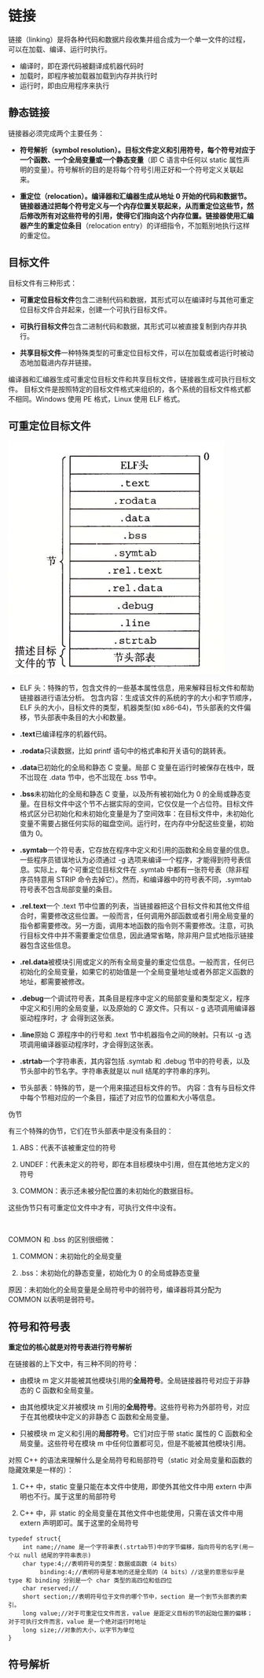 # 链接
链接（linking）是将各种代码和数据片段收集并组合成为一个单一文件的过程，可以在加载、编译、运行时执行。

- 编译时，即在源代码被翻译成机器代码时
- 加载时，即程序被加载器加载到内存并执行时
- 运行时，即由应用程序来执行

## 静态链接
链接器必须完成两个主要任务：  

* **符号解析（symbol resolution）。**目标文件定义和引用符号，每个符号对应于一个函数、一个全局变量或一个**静态变量**（即 C 语言中任何以 static 属性声明的变量）。符号解析的目的是将每个符号引用正好和一个符号定义关联起来。

* **重定位（relocation）。**编译器和汇编器生成从地址 0 开始的代码和数据节。链接器通过把每个符号定义与一个内存位置关联起来，从而重定位这些节，然后修改所有对这些符号的引用，使得它们指向这个内存位置。链接器使用汇编器产生的**重定位条目**（relocation entry）的详细指令，不加甄别地执行这样的重定位。

## 目标文件
目标文件有三种形式：

* **可重定位目标文件**包含二进制代码和数据，其形式可以在编译时与其他可重定位目标文件合并起来，创建一个可执行目标文件。

* **可执行目标文件**包含二进制代码和数据，其形式可以被直接复制到内存并执行。

* **共享目标文件**一种特殊类型的可重定位目标文件，可以在加载或者运行时被动态地加载进内存并链接。

编译器和汇编器生成可重定位目标文件和共享目标文件，链接器生成可执行目标文件。
目标文件是按照特定的目标文件格式来组织的，各个系统的目标文件格式都不相同。Windows 使用 PE 格式，Linux 使用 ELF 格式。

## 可重定位目标文件
![](./picture/image.png)
* ELF 头：特殊的节，包含文件的一些基本属性信息，用来解释目标文件和帮助链接器进行语法分析。
包含内容：生成该文件的系统的字的大小和字节顺序，ELF 头的大小，目标文件的类型，机器类型(如 x86-64)，节头部表的文件偏移，节头部表中条目的大小和数量。

* **.text**已编译程序的机器代码。

* **.rodata**只读数据，比如 printf 语句中的格式串和开关语句的跳转表。

* **.data**已初始化的全局和静态 C 变量。局部 C 变量在运行时被保存在栈中，既不岀现在 .data 节中，也不岀现在 .bss 节中。

* **.bss**未初始化的全局和静态 C 变量，以及所有被初始化为 0 的全局或静态变量。在目标文件中这个节不占据实际的空间，它仅仅是一个占位符。目标文件格式区分已初始化和未初始化变量是为了空间效率：在目标文件中，未初始化变量不需要占据任何实际的磁盘空间。运行时，在内存中分配这些变量，初始值为 0。

* **.symtab**一个符号表，它存放在程序中定义和引用的函数和全局变量的信息。一些程序员错误地认为必须通过 -g 选项来编译一个程序，才能得到符号表信息。实际上，每个可重定位目标文件在 .symtab 中都有一张符号表（除非程序员特意用 STRIP 命令去掉它）。然而，和编译器中的符号表不同，.symtab 符号表不包含局部变量的条目。

* **.rel.text**一个 .text 节中位置的列表，当链接器把这个目标文件和其他文件组合时，需要修改这些位置。一般而言，任何调用外部函数或者引用全局变量的指令都需要修改。另一方面，调用本地函数的指令则不需要修改。注意，可执行目标文件中并不需要重定位信息，因此通常省略，除非用户显式地指示链接器包含这些信息。

* **.rel.data**被模块引用或定义的所有全局变量的重定位信息。一般而言，任何已初始化的全局变量，如果它的初始值是一个全局变量地址或者外部定义函数的地址，都需要被修改。

* **.debug**一个调试符号表，其条目是程序中定义的局部变量和类型定义，程序中定义和引用的全局变量，以及原始的 C 源文件。只有以 - g 选项调用编译器驱动程序时，才 会得到这张表。

* **.line**原始 C 源程序中的行号和 .text 节中机器指令之间的映射。只有以 -g 选项调用编译器驱动程序时，才会得到这张表。

* **.strtab**一个字符串表，其内容包括 .symtab 和 .debug 节中的符号表，以及节头部中的节名字。字符串表就是以 null 结尾的字符串的序列。

* 节头部表：特殊的节，是一个用来描述目标文件的节。
内容：含有与目标文件中每个节相对应的一个条目，描述了对应节的位置和大小等信息。

伪节

有三个特殊的伪节，它们在节头部表中是没有条目的：

1. ABS：代表不该被重定位的符号

2) UNDEF：代表未定义的符号，即在本目标模块中引用，但在其他地方定义的符号

3. COMMON：表示还未被分配位置的未初始化的数据目标。

这些伪节只有可重定位文件中才有，可执行文件中没有。

 

COMMON 和 .bss 的区别很细微：

1. COMMON：未初始化的全局变量

2) .bss：未初始化的静态变量，初始化为 0 的全局或静态变量

原因：未初始化的全局变量是全局符号中的弱符号，编译器将其分配为 COMMON 以表明是弱符号。

## 符号和符号表
**重定位的核心就是对符号表进行符号解析**

在链接器的上下文中，有三种不同的符号：

* 由模块 m 定义并能被其他模块引用的**全局符号**。全局链接器符号对应于非静态的 C 函数和全局变量。

* 由其他模块定义并被模块 m 引用的**全局符号**。这些符号称为外部符号，对应于在其他模块中定义的非静态 C 函数和全局变量。

* 只被模块 m 定义和引用的**局部符号**。它们对应于带 static 属性的 C 函数和全局变量。这些符号在模块 m 中任何位置都可见，但是不能被其他模块引用。

对照 C++ 的语法来理解什么是全局符号和局部符号（static 对全局变量和函数的隐藏效果是一样的）：

1. C++ 中，static 变量只能在本文件中使用，即使外其他文件中用 extern 中声明也不行。属于这里的局部符号

2) C++ 中，非 static 的全局变量在其他文件中也能使用，只需在该文件中用 extern 声明即可。属于这里的全局符号

```
typedef struct{
    int name;//name 是一个字符串表(.strtab节)中的字节偏移，指向符号的名字(用一个以 null 结尾的字符串表示)
    char type:4;//表明符号的类型：数据或函数（4 bits）
         binding:4;//表明符号是本地的还是全局的（4 bits）//这里的意思似乎是 type 和 binding 分别是一个 char 类型的高四位和低四位
    char reserved;//
    short section;//表明符号位于文件的哪个节中，section 是一个到节头部表的索引。
    long value;//对于可重定位文件而言，value 是距定义目标的节的起始位置的偏移；对于可执行文件而言，value 是一个绝对运行时地址
    long size;//对象的大小，以字节为单位
}
```
## 符号解析
